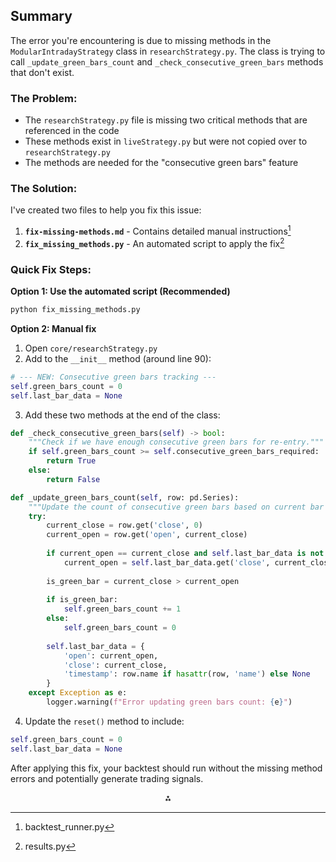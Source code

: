 
## Summary

The error you're encountering is due to missing methods in the `ModularIntradayStrategy` class in `researchStrategy.py`. The class is trying to call `_update_green_bars_count` and `_check_consecutive_green_bars` methods that don't exist.

### The Problem:

- The `researchStrategy.py` file is missing two critical methods that are referenced in the code
- These methods exist in `liveStrategy.py` but were not copied over to `researchStrategy.py`
- The methods are needed for the "consecutive green bars" feature


### The Solution:

I've created two files to help you fix this issue:

1. **`fix-missing-methods.md`**  - Contains detailed manual instructions[^1]
2. **`fix_missing_methods.py`**  - An automated script to apply the fix[^2]

### Quick Fix Steps:

**Option 1: Use the automated script (Recommended)**

```bash
python fix_missing_methods.py
```

**Option 2: Manual fix**

1. Open `core/researchStrategy.py`
2. Add to the `__init__` method (around line 90):
```python
# --- NEW: Consecutive green bars tracking ---
self.green_bars_count = 0
self.last_bar_data = None
```

3. Add these two methods at the end of the class:
```python
def _check_consecutive_green_bars(self) -> bool:
    """Check if we have enough consecutive green bars for re-entry."""
    if self.green_bars_count >= self.consecutive_green_bars_required:
        return True
    else:
        return False

def _update_green_bars_count(self, row: pd.Series):
    """Update the count of consecutive green bars based on current bar data."""
    try:
        current_close = row.get('close', 0)
        current_open = row.get('open', current_close)
        
        if current_open == current_close and self.last_bar_data is not None:
            current_open = self.last_bar_data.get('close', current_close)
        
        is_green_bar = current_close > current_open
        
        if is_green_bar:
            self.green_bars_count += 1
        else:
            self.green_bars_count = 0
        
        self.last_bar_data = {
            'open': current_open,
            'close': current_close,
            'timestamp': row.name if hasattr(row, 'name') else None
        }
    except Exception as e:
        logger.warning(f"Error updating green bars count: {e}")
```

4. Update the `reset()` method to include:
```python
self.green_bars_count = 0
self.last_bar_data = None
```

After applying this fix, your backtest should run without the missing method errors and potentially generate trading signals.

<div style="text-align: center">⁂</div>

[^1]: backtest_runner.py

[^2]: results.py

[^3]: defaults.py

[^4]: indicators.py

[^5]: liveStrategy.py

[^6]: position_manager.py

[^7]: researchStrategy.py

[^8]: unified_gui.py

[^9]: broker_adapter.py

[^10]: login.py

[^11]: trader.py

[^12]: websocket_stream.py

[^13]: cache_manager.py

[^14]: config_helper.py

[^15]: config_loader.py

[^16]: logger_setup.py

[^17]: logging_utils.py

[^18]: simple_loader.py

[^19]: time_utils.py

[^20]: https://ppl-ai-code-interpreter-files.s3.amazonaws.com/web/direct-files/b40afca340e52bdf75d2565e55f5a8a9/2949b9ae-81d3-45a4-aa51-34d7077427ce/e4ee2b1b.md

[^21]: https://ppl-ai-code-interpreter-files.s3.amazonaws.com/web/direct-files/b40afca340e52bdf75d2565e55f5a8a9/a9142276-1542-4e72-b5fa-ac0f854e0a03/8d240c33.py

